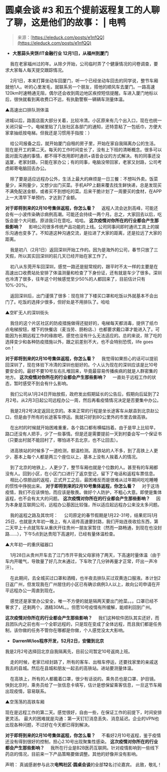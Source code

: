 <!--yml
category: 访谈
date: 2022-06-28 10:42:05
-->

# 圆桌会谈 #3 和五个提前返程复工的人聊了聊，这是他们的故事： | 电鸭

> 来源：[https://eleduck.com/posts/e1nfQQ](https://eleduck.com/posts/e1nfQQ)

*   **大葱蒜头夹饼/IT金融行业 12月1日，从福州到厦门**

    我在老家福州过的年。从除夕开始，公司临时弄了个健康情况的问卷调查，要求大家每人每天提交跟踪情况。

    2月1日，本来打算坐动车回厦门，听一个已经坐动车回去的同学说，整节车厢就他1人。听的心里发毛，就联系另一个朋友，搭他的顺风车去厦门。一路高速120km时速畅通无阻，偶尔还会收到周边地区疾控短信提醒。车进入厦门地标以后，很快就看到离收费口不远，有执勤警察一辆辆车测量体温。

▲高速出口排队测体温

进城以后，路面店面大部分关着，比较冷清。小区原来有几个出入口，现在也统一关闭只留一个。电梯里贴了几张社区各部门的通知，还特意粘了一包纸巾，方便大家拿抽纸按电梯。但我还是习惯用手指按：）

    给公司报备之后，就开始厦门自租的房子里，开始在家自我隔离办公的生活。现在是开工的第二天。每天的工作时间变长了，没有上下班的清晰概念。很多可以面对面沟通的事情，都不得不改用即时通讯+语音会议的方式解决。有的同事还没返厦，老家封路，只能在家办公；有的同事，电脑没带回家，老家又封路，公司考虑邮寄电脑回去办公。

    除了要是适应远程办公外，生活上最大的麻烦是一日三餐：不想叫外卖。饭菜量少，采购量少，又想少出门买菜。手机APP上翻来覆去找生鲜快递，总是发现买不满免配送金额，或者买不到想吃的菜。后来干脆计划了一周要买的食材，在APP上一大清早下单预约，才达到了金额。

**对于即将到来的2月10号集体返程，你怎么看？**
    返程人流会达到高峰，可能还会有一小波传染确诊病例高潮。可能还会持续一两个月。总之，大家回去以后，吃饭会是个大问题。原谅我只在意吃。哈哈。
**这次疫情对你所在的行业都会产生那些影响？**
    影响公司很多传统产品功能的上线。公司同事间即时通讯工具上的娱乐沟通也变多了。不知道这种沟通交流，是拉进了大家的距离，还是拉远了大家的距离。

    我是初八（2月1日）返回深圳开始工作的。因为是海外的公司，春节只放了三天假，所以其实回深圳的前几天已经开始在家工作了。

    初八从东莞开车回深圳，感觉一路还是挺常规的，跟平时不太一样的主要是在高速出口收费站处安排了体温测量和检查了下身份证，还有就是车少了很多。深圳也冷清了很多，往年这个时候感觉至少50%的人都回来了，目前估计只有10%-20%。

    返回深圳后，出门谨慎了很多：现在除了下楼买口罩和吃饭以外就基本不会出门了。吃饭的选择少很多，但好处是不用排队了。哈哈

▲空旷无人的深圳街头

    我住的这个片区社区的防疫措施做得还挺好的，电梯每天都消毒，提供了纸巾点电梯按钮，楼下的快餐店（麦当劳、肠粉店、）也都要求戴口罩才能进入了。可能因为长期远程工作的缘故吧，感觉也没有什么无法适应的。总的来说，除了吃的选择变少和各种防疫措施以外，跟之前差别不大，也不会特别恐慌，life goes on！

**对于即将到来的2月10号集体返程，你怎么看？**
    我觉得如果担心的话可以提前回深圳了，现在体验下冷清的深圳也挺好的。个人认为现在的深圳应该是比10号要安全的。最好不要10号左右扎堆回来，毕竟最容易传播疾病的就是人群密集的地方。
**这次疫情对你所在的行业都会产生那些影响？**
    一直处于远程工作的状态，暂时感受不到会有什么影响。

    我们公司从1月24日开始放假，政府发出假期延长的公告后，假期向后延到了2月2号。从2月3日起公司远程办公一周，然后再看疫情情况决定是否要集中办公。

    我是2月2号决定返回北京的。本来正常的行程是坐长途客车从献县到北京赵公口，但是由于所有的长途客车停运。我就只好到80公里外的市里去做高铁。

    在出村的时候就开始困难重重，各个路口都有横幅挡着。由于是早上比较早，路口还没有人把手，少了一些事情。但是还是需要提前一天到村委会写一个保证书（只要出村就不能回村了，哪怕进不去北京，也不让回去）。

    进高铁站的时候多了一道检测，额温检测。高铁站的人不多，到了高铁上人更少，基本上每个人都是两三个座位以上，基本上没有人挨着人的情况。

    到了北京的地铁上，人更少了，整节车厢也就是个位数的人。甚至有的车厢都没有人。回到小区，在小区门口进行了返京登记，留下了电话和返程车票信息。
    相比心惊胆战的返程，正式开工之后，最困难反而是很难从过年期间吃吃睡睡的惯性中挣脱出来。
**对于即将到来的2月10号集体返程，你怎么看？**
    对于这场疫情，我们不应该惧怕，而应该是敬畏。做好个人防护，不粗心大意。即使是集体返程，也不会有太大的问题。
**这次疫情对你所在的行业都会产生那些影响？**
    因为本身是互联网公司，远程办公基因比较强，所以适应起远程办公来没太多问题。

    我的返程之路及其坎坷：
    公司原定的春节假期是1月22-31号，结果尼玛1月25日，也就是大年初一晚上，有人谣传高速要封路，我们开始连夜收拾东西，第二天早上十点就驾车从重庆开往贵州一朋友家暂住（然而一路畅通，到现在也没封路......），下午5点到达贵阳下高速时，已经有量体温检查。

▲大年初一的重庆磁器口

    1月28日从贵州开车去了江门市开平我父母家待了两天，下高速时量体温（由于车内开暖气，导致量了好几次未通过，下车吹了几分钟再量才正常，吓出一声冷汗）。

    在此期间，去全城买过口罩和酒精，也半夜去排队买过双黄连口服液。本计划2日返广州，但发现我在广州居住的小区已有确诊病例3人以上，故向公司申请在开平远程办公一周直到现在。

    感觉还是家里办公安全，唯一不方便的就是隔两天要出门抢菜。。。口罩已经不奢求了，还剩两个，酒精30ML。。但愿10号疫情有所缓解，能顺利回到广州。

**这次疫情对你所在的行业都会产生那些影响？**
    我们这种软件团队其实还好，而且团队内之前也有一个全职远程的，只是现在变成了全体远程，而且我们都是任务制，该你做的任务不管你在哪都是你做，个人感觉没太大影响。

*   **DarrenW/ios程序开发，52月2日，安徽到北京**

我是2月2号选择回北京自我隔离先，目前公司暂定10号返岗上班。

    走的时候，老家已经封路了，所有的客车、出租车停运，还要找家里的亲戚送我去的县城。然后在县城和朋友一起去的高铁站。进站要测量体温。

    在高铁上，所有的人都戴着口罩，很少有话说的。乘务员也是口罩、护目镜。快到北京时，乘务员给了一张信息卡填写，估计是想保留乘客信息，一旦这节车厢出现疫情，容易联系。

▲空荡荡的高铁车厢

现在是远程工作的第二天。感觉很好，自由一些，在保证工作的前提下，时间安排更灵活。
最大的困难就是沟通：第一天钉钉消息丢失、消息延迟。企业的VPN也出现各种问题，不过好在今天都已得到解决。

**对于即将到来的2月10号集体返程，你怎么看？**
    不看好2月10号返程，鉴于疫情还没有得到很好的控制，担心2.10号出现聚集性感染。
**这次疫情对你所在的行业都会产生那些影响？**
    我所在行业是B2B医药互联网。针对疫情影响到一些线下药店的情况，目前来一下产品策略要做调整。其他的好像并没有影响。

声明：
真诚感谢参与此次**电鸭社区·圆桌会谈**的全部**12**名讨论嘉宾。
此致，敬礼！